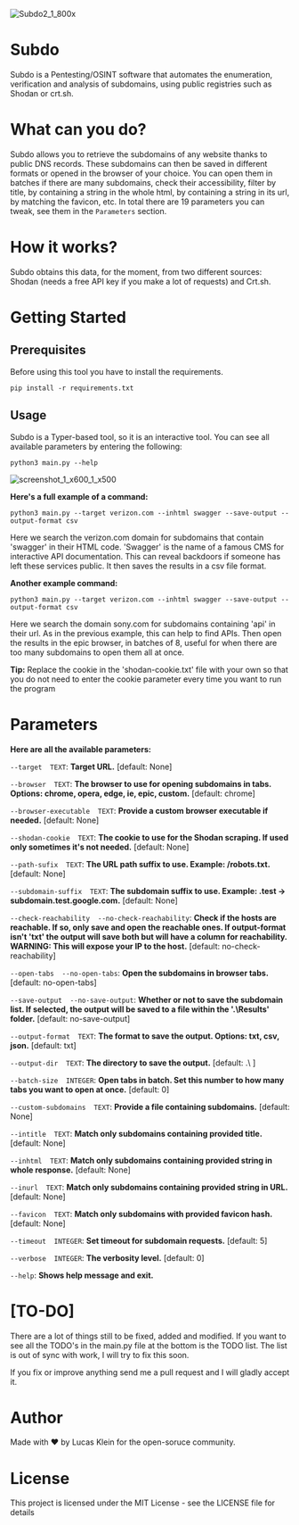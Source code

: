 ![Subdo2_1_800x](https://user-images.githubusercontent.com/59050136/171484315-06d7a9de-c6bd-434d-b74e-29347eb8c65f.png)

# Subdo
Subdo is a Pentesting/OSINT software that automates the enumeration, verification and analysis of subdomains, using public registries such as Shodan or crt.sh.

# What can you do?
Subdo allows you to retrieve the subdomains of any website thanks to public DNS records.
These subdomains can then be saved in different formats or opened in the browser of your choice. You can open them in batches if there are many subdomains, check their accessibility, filter by title, by containing a string in the whole html, by containing a string in its url, by matching the favicon, etc.
In total there are 19 parameters you can tweak, see them in the `Parameters` section.

# How it works?
Subdo obtains this data, for the moment, from two different sources: Shodan (needs a free API key if you make a lot of requests) and Crt.sh.

# Getting Started
## Prerequisites
Before using this tool you have to install the requirements.

`pip install -r requirements.txt`

## Usage
Subdo is a Typer-based tool, so it is an interactive tool. You can see all available parameters by entering the following:

`python3 main.py --help`

![screenshot_1_x600_1_x500](https://user-images.githubusercontent.com/59050136/190322632-cac362d1-201a-4e6d-975f-5417d5c16cf5.png)



**Here's a full example of a command:**

`python3 main.py --target verizon.com --inhtml swagger --save-output --output-format csv`

Here we search the verizon.com domain for subdomains that contain 'swagger' in their HTML code. 'Swagger' is the name of a famous CMS for interactive API documentation. This can reveal backdoors if someone has left these services public. It then saves the results in a csv file format.

**Another example command:**

`python3 main.py --target verizon.com --inhtml swagger --save-output --output-format csv`


Here we search the domain sony.com for subdomains containing 'api' in their url. As in the previous example, this can help to find APIs. Then open the results in the epic browser, in batches of 8, useful for when there are too many subdomains to open them all at once.

**Tip:** Replace the cookie in the 'shodan-cookie.txt' file with your own so that you do not need to enter the cookie parameter every time you want to run the program

# Parameters
**Here are all the available parameters:**

`--target  TEXT`: **Target URL.** [default: None]

`--browser  TEXT`: **The browser to use for opening subdomains in tabs. Options: chrome, opera, edge, ie, epic, custom.** [default: chrome]

`--browser-executable  TEXT`: **Provide a custom browser executable if needed.** [default: None]

`--shodan-cookie  TEXT`: **The cookie to use for the Shodan scraping. If used only sometimes it's not needed.** [default: None]

`--path-sufix  TEXT`: **The URL path suffix to use. Example: /robots.txt.** [default: None]

`--subdomain-suffix  TEXT`: **The subdomain suffix to use. Example: .test -> subdomain.test.google.com.** [default: None]

`--check-reachability  --no-check-reachability`: **Check if the hosts are reachable. If so, only save and open the reachable ones. If output-format isn't 'txt' the output will save both but will have a column for reachability. WARNING: This will expose your IP to the host.** [default: no-check-reachability]

`--open-tabs  --no-open-tabs`: **Open the subdomains in browser tabs.** [default: no-open-tabs]

`--save-output  --no-save-output`: **Whether or not to save the subdomain list. If selected, the output will be saved to a file within the '.\Results' folder.** [default: no-save-output]

`--output-format  TEXT`: **The format to save the output. Options: txt, csv, json.** [default: txt]

`--output-dir  TEXT`: **The directory to save the output.** [default: .\ ]

`--batch-size  INTEGER`: **Open tabs in batch. Set this number to how many tabs you want to open at once.** [default: 0]

`--custom-subdomains  TEXT`: **Provide a file containing subdomains.** [default: None]

`--intitle  TEXT`: **Match only subdomains containing provided title.** [default: None]

`--inhtml  TEXT`: **Match only subdomains containing provided string in whole response.** [default: None]

`--inurl  TEXT`: **Match only subdomains containing provided string in URL.** [default: None]

`--favicon  TEXT`: **Match only subdomains with provided favicon hash.** [default: None]

`--timeout  INTEGER`: **Set timeout for subdomain requests.** [default: 5]

`--verbose  INTEGER`: **The verbosity level.** [default: 0]

`--help`: **Shows help message and exit.**

# [TO-DO]
There are a lot of things still to be fixed, added and modified. If you want to see all the TODO's in the main.py file at the bottom is the TODO list.
The list is out of sync with work, I will try to fix this soon.

If you fix or improve anything send me a pull request and I will gladly accept it.

# Author

Made with ❤️ by Lucas Klein for the open-soruce community.

# License

This project is licensed under the MIT License - see the LICENSE file for details
